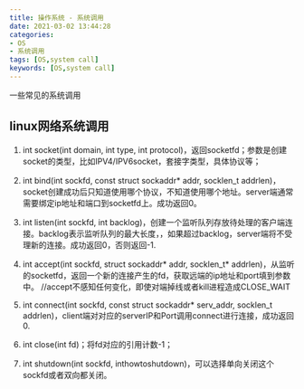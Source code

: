 ```yaml
---
title: 操作系统 - 系统调用
date: 2021-03-02 13:44:28
categories: 
- OS
- 系统调用
tags: [OS,system call]
keywords: [OS,system call]
---
```


一些常见的系统调用

<!---more--->

## linux网络系统调用


1. int socket(int domain, int type, int protocol)，返回socketfd；参数是创建socket的类型，比如IPV4/IPV6socket，套接字类型，具体协议等；
2. int bind(int sockfd, const struct sockaddr* addr, socklen_t addrlen)，socket创建成功后只知道使用哪个协议，不知道使用哪个地址。server端通常需要绑定ip地址和端口到socketfd上。成功返回0。
3. int listen(int sockfd, int backlog)，创建一个监听队列存放待处理的客户端连接。backlog表示监听队列的最大长度，，如果超过backlog，server端将不受理新的连接。成功返回0，否则返回-1.
4. int accept(int sockfd, struct sockaddr* addr, socklen_t* addrlen)，从监听的socketfd，返回一个新的连接产生的fd，获取远端的ip地址和port填到参数中。
//accept不感知任何变化，即使对端掉线或者kill进程造成CLOSE_WAIT

5. int connect(int sockfd, const struct sockaddr* serv_addr, socklen_t addrlen)，client端对对应的serverIP和Port调用connect进行连接，成功返回0.

6. int close(int fd)；将fd对应的引用计数-1；
7. int shutdown(int sockfd, inthowtoshutdown)，可以选择单向关闭这个sockfd或者双向都关闭。

